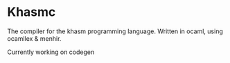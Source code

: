 # Khasmc

The compiler for the khasm programming language. Written in ocaml, using ocamllex & menhir.

Currently working on codegen
